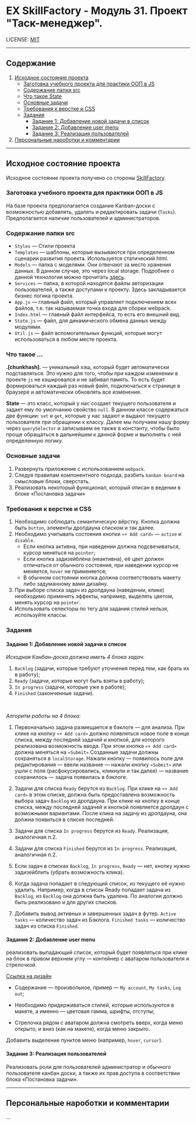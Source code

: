 # **EX SkillFactory - Модуль 31. Проект "Таск-менеджер".**

LICENSE: [MIT](./license.md)

---

## **Содержание**

1. [Исходное состояние проекта](#исходное-состояние-проекта)
    + [Заготовка учебного проекта для практики ООП в JS](#заготовка-учебного-проекта-для-практики-ооп-в-js)
    + [Содержание папки src](#содержание-папки-src)
    + [Что такое State](#что-такое)
    + [Основные задачи](#основные-задачи)
    + [Требования к верстке и CSS](#требования-к-верстке-и-css)
    + [Задания](#задания)
        + [Задание 1: Добавление новой задачи в список](#задание-1-добавление-новой-задачи-в-список)
        + [Задание 2: Добавление user menu](#задание-2-добавление-user-menu)
        + [Задание 3: Реализация пользователей](#задание-3-реализация-пользователей)
1. [Персональные нароботки и комментарии](#персональные-нароботки-и-комментарии)

---   

## **Исходное состояние проекта**

Исходное состояние проекта получено со стороны [SkillFactory](https://skillfactory.ru/).

### **Заготовка учебного проекта для практики ООП в JS**

На базе проекта предполагается создание Kanban-доски с возможностью добавлять, удалять и редактировать задачи (`Tasks`). 
Предполагается наличие пользователей и администраторов.

### **Содержание папки src**

- `Styles` — Стили проекта
- `Templates` — шаблоны, которые вызываются при определенном сценарии развития проекта. Используется статический html.
- `Models` — папка с моделями. Они отвечают за место хранения данных. В данном случае, это через local storage. Подробнее о данной технологии можно прочитать [здесь](https://tproger.ru/articles/localstorage/%20и%20здесь%20https://learn.javascript.ru/localstorage).
- `Services` — папка, в которой находятся файлы авторизации пользователей, а также доступами к проекту. Здесь закладывается бизнес логика проекта.
- `App.js` — главный файл, который управляет подключением всех файлов, т.е. так называемая точка входа для сборки webpack.
- `Index.html` — главный файл интерфейса, то есть его внешний вид.
- `State.js` — файл, для динамического обмена данных между модулями.
- `Util.js` — файл вспомогательных функций, которые могут использоваться в любом месте проекта.

### **Что такое ...**

**.[chunkhash].** — уникальный хэш, который будет автоматически подставляться. Это нужно для того, чтобы при каждом изменении в проекте `js` не кэшировался и не забивал память. То есть будет формироваться каждый раз новый файл, подключаться к странице в браузере и автоматически обновлять все изменения.

**State** — это класс, который у нас создает текущего пользователя и задает ему по умолчанию свойство `null`. В данном классе содержаться две функции: `set` и `get`, которые у нас задают и выдают текущего пользователя при обращении к классу. Далее мы получаем нашу форму через `querySelector` и записываем ее также в константу, чтобы было проще обращаться в дальнейшем к данной форме и выполнять с ней определенную логику.

### **Основные задачи**

1. Развернуть приложение с использованием `webpack`.
1. Следуя правилам компонентного подхода, разбить `kanban board` на смысловые блоки, сверстать.
1. Реализовать некоторый функционал, который описан в ведении в блоке «Постановка задачи»

### **Требования к верстке и CSS**

1. Необходимо соблюдать семантическую вёрстку. Кнопка должна быть `button`, элементы дропдауна списком и так далее.
1. Необходимо учитывать состояния кнопки `«+ Add card»` — `active` и `disable`.
   - Если кнопка активна, при наведении должна подсвечиваться, курсор меняться на `pointer`;
   - Если кнопка задизейблена (неактивна), её цвет должен отличаться от обычного состояния, при наведении курсор не меняется, `hover` не применяется;
   - В обычном состоянии кнопка должна соответствовать макету либо задуманному вами дизайну.
1. При выборе списка задач из дропдауна (наведении, клике) необходимо применять эффекты, например, выделять цветом, менять курсор на `pointer`.
1. Использовать селекторы по тегу для задания стилей нельзя, используйте классы.

### **Задания**

#### **Задание 1: Добавление новой задачи в список**

*Исходная Канбан-доска должна иметь 4 блока задач:*
1. `Backlog` (задачи, которые требуют уточнения перед тем, как брать их в работу);
1. `Ready` (задачи, которые могут быть взяты в работу);
1. `In progress` (задачи, которые уже в работе);
1. `Finished` (законченные задачи).

<br>

*Алгоритм работы на 4 блока:*

1. Первоначально задача размещается в бэклоге — для анализа. При клике на кнопку `«+ Add card»` должно появляться новое поле в конце списка, между последней задачей и кнопкой, для которого реализована возможность ввода. При этом кнопка `«+ Add card»` должна меняться на `«Submit»` Созданные задачи должны сохраняться в `localStorage`. Нажали кнопку — появилось поле для редактирования — ввели название — нажали кнопку `«Submit»` или ушли с поля (расфокусировались, кликнули и так далее) — название сохранилось — задача появилась в бэклоге.

1. Задачи для списка `Ready` берутся из `Backlog`. При клике на `«+ Add card»` в этом списке, должна быть предоставлена возможность выбора задач `Backlog` из дропдауна. При клике на кнопку в конце списка, между последней задачей и кнопкой появляется дропдаун с возможными вариантами. После клика на задачу из дропдауна, она должна появиться в списке последней.

1. Задачи для списка `In progress` берутся из `Ready`. Реализация, аналогичная п.2.

1. Задачи для списка `Finished` берутся из `In progress`. Реализация, аналогичная п.2.

1. Если задач в списках `Backlog`, `In progress`, `Ready` — нет, кнопку нужно задизейблить (убрать возможность клика).

1. Когда задача попадает в следующий список, из текущего её нужно удалить. Например, когда в список Ready попадает задача из `Backlog`, из `Backlog` она должна быть удалена. По аналогии должно быть реализовано и для других списков.

1. Добавить вывод активных и завершенных задач в футер. `Active tasks` — количество задач из Бэклога. `Finished tasks` — количество задач из списка `Finished`.

#### **Задание 2: Добавление user menu**

реализовать выпадающий список, который будет появляться при клике на блок в правом верхнем углу — контейнер с аватаром пользователя и стрелочкой.

[Ссылка на дизайн](https://www.figma.com/file/yotdhAHetNQZy1tOi1UTPk/Kanban?node-id=1%3A2)

- Содержание — произвольное, пример — `My account`, `My tasks`, `Log out`;

- Необходимо придерживаться стилей, которые используются в макете, а именно — цветовая гамма, шрифты, отступы;

- Стрелочка рядом с аватаром должна смотреть вверх, когда меню открыто, и вниз (как на макете), когда меню закрыто.

Добавить выделение пунктов меню (например, `hover`, `cursor`).


#### **Задание 3: Реализация пользователей**

Реализовать роли для пользователей администратор и обычного пользователя канбан доски, а также их прав доступа в соответствии блока «Постановка задачи».

---

## **Персональные нароботки и комментарии**

...